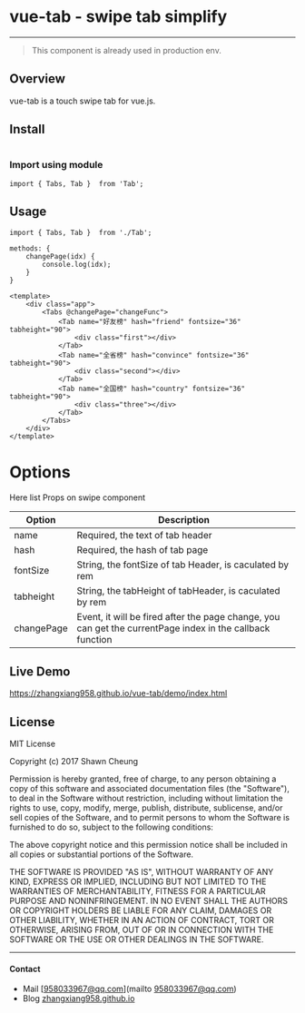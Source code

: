 # vue-tab - swipe tab simplify
---

> This component is already used in production env.
## Overview

vue-tab is a touch swipe tab for vue.js.

## Install

```

```

### Import using module
```
import { Tabs, Tab }  from 'Tab';
```

## Usage

```
import { Tabs, Tab }  from './Tab';

methods: {
    changePage(idx) {
        console.log(idx);
    }
}

<template>
    <div class="app">
        <Tabs @changePage="changeFunc">
            <Tab name="好友榜" hash="friend" fontsize="36" tabheight="90">
                <div class="first"></div>
            </Tab>
            <Tab name="全省榜" hash="convince" fontsize="36" tabheight="90">
                <div class="second"></div>
            </Tab>
            <Tab name="全国榜" hash="country" fontsize="36" tabheight="90">
                <div class="three"></div>
            </Tab>
        </Tabs>
    </div>
</template>
```


# Options

Here list Props on swipe component

| Option | Description |
| ----- | ----- |
| name | Required, the text of tab header |
| hash | Required, the hash of tab page |
| fontSize | String, the fontSize of tab Header, is caculated by rem |
| tabheight | String, the tabHeight of tabHeader, is caculated by rem |
| changePage | Event, it will be fired after the page change, you can get the currentPage index in the callback function |

## Live Demo

  https://zhangxiang958.github.io/vue-tab/demo/index.html

## License

MIT License

Copyright (c) 2017 Shawn Cheung

Permission is hereby granted, free of charge, to any person obtaining a copy
of this software and associated documentation files (the "Software"), to deal
in the Software without restriction, including without limitation the rights
to use, copy, modify, merge, publish, distribute, sublicense, and/or sell
copies of the Software, and to permit persons to whom the Software is
furnished to do so, subject to the following conditions:

The above copyright notice and this permission notice shall be included in all
copies or substantial portions of the Software.

THE SOFTWARE IS PROVIDED "AS IS", WITHOUT WARRANTY OF ANY KIND, EXPRESS OR
IMPLIED, INCLUDING BUT NOT LIMITED TO THE WARRANTIES OF MERCHANTABILITY,
FITNESS FOR A PARTICULAR PURPOSE AND NONINFRINGEMENT. IN NO EVENT SHALL THE
AUTHORS OR COPYRIGHT HOLDERS BE LIABLE FOR ANY CLAIM, DAMAGES OR OTHER
LIABILITY, WHETHER IN AN ACTION OF CONTRACT, TORT OR OTHERWISE, ARISING FROM,
OUT OF OR IN CONNECTION WITH THE SOFTWARE OR THE USE OR OTHER DEALINGS IN THE
SOFTWARE.

---

#### Contact
- Mail [958033967@qq.com](mailto 958033967@qq.com)
- Blog [zhangxiang958.github.io](http://zhangxiang958.github.io "shawn")
